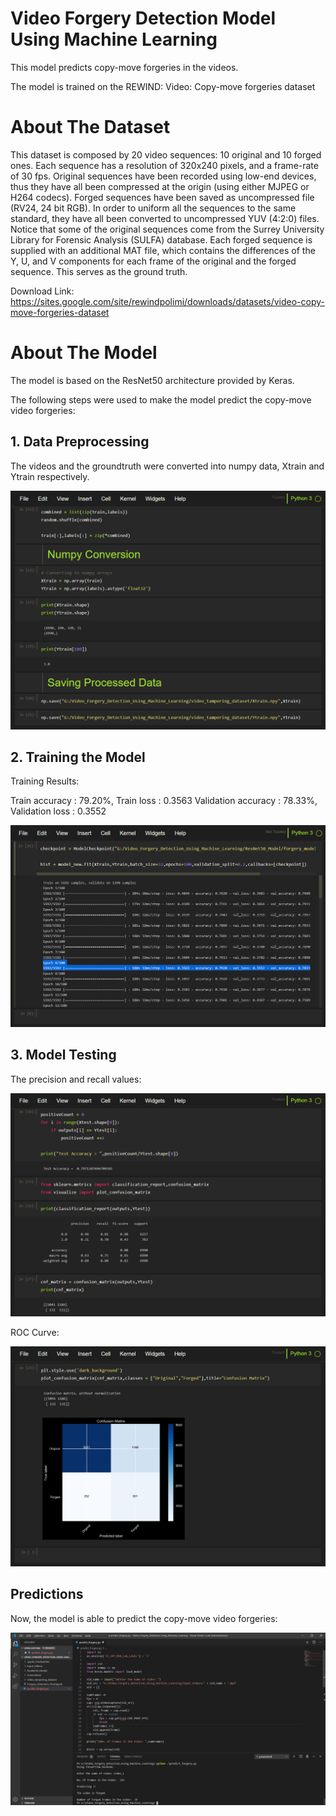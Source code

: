 # Video Forgery Detection Model Using Machine Learning

This model predicts copy-move forgeries in the videos.

The model is trained on the REWIND: Video: Copy-move forgeries dataset

# About The Dataset

This dataset is composed by 20 video sequences: 10 original and 10 forged ones. Each sequence has a resolution of 320x240 pixels, and a frame-rate of 30 fps. Original sequences have been recorded using low-end devices, thus they have all been compressed at the origin (using either MJPEG or H264 codecs). Forged sequences have been saved as uncompressed file (RV24, 24 bit RGB). In order to uniform all the sequences to the same standard, they have all been converted to uncompressed YUV (4:2:0) files. Notice that some of the original sequences come from the Surrey University Library for Forensic Analysis (SULFA) database.
Each forged sequence is supplied with an additional MAT file, which contains the differences of the Y, U, and V components for each frame of the original and the forged sequence. This serves as the ground truth.

Download Link:
https://sites.google.com/site/rewindpolimi/downloads/datasets/video-copy-move-forgeries-dataset

# About The Model

The model is based on the ResNet50 architecture provided by Keras.

The following steps were used to make the model predict the copy-move video forgeries:

## 1. Data Preprocessing

The videos and the groundtruth were converted into numpy data, Xtrain and Ytrain respectively.

![](Screenshots/1.png)

## 2. Training the Model

Training Results:

Train accuracy : 79.20%, Train loss : 0.3563   Validation accuracy : 78.33%, Validation loss : 0.3552

![](Screenshots/2.png)

## 3. Model Testing

The precision and recall values:

![](Screenshots/3.png)

ROC Curve:

![](Screenshots/4.png)


## Predictions

Now, the model is able to predict the copy-move video forgeries:

![](Screenshots/5.png)
